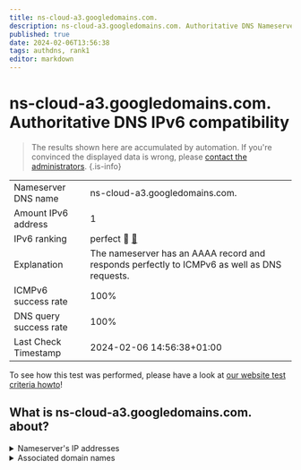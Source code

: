 ```yaml
---
title: ns-cloud-a3.googledomains.com.
description: ns-cloud-a3.googledomains.com. Authoritative DNS Nameserver IPv6 compatibility
published: true
date: 2024-02-06T13:56:38
tags: authdns, rank1
editor: markdown
---
```


# ns-cloud-a3.googledomains.com. Authoritative DNS IPv6 compatibility

> The results shown here are accumulated by automation. If you're convinced the displayed data is wrong, please [contact the administrators](/howto/chat). 
{.is-info}




|   |   |
| - | - |
| Nameserver DNS name | ns-cloud-a3.googledomains.com.
| Amount IPv6 address | 1
| IPv6 ranking | perfect :1st_place_medal: [🔗](/howto/ranking) |
| Explanation | The nameserver has an AAAA record and responds perfectly to ICMPv6 as well as DNS requests. |
| ICMPv6 success rate | 100%|
| DNS query success rate | 100% |
| Last Check Timestamp | 2024-02-06 14:56:38+01:00 |

To see how this test was performed, please have a look at [our website test criteria howto](/howto/testcriteria/authdns)!


## What is ns-cloud-a3.googledomains.com. about?




<details>
<summary>Nameserver's IP addresses</summary>

2001:4860:4802:36::6a

</details>



<details>
<summary>Associated domain names</summary>

kubernetes.io

spotify.com

www.cockroachlabs.com

</details>
